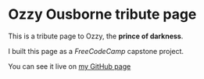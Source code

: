 # Ozzy Ousborne tribute page  

This is a tribute page to Ozzy, the **prince of darkness**.

I built this page as a *FreeCodeCamp* capstone project.

You can see it live on [my GitHub page](https://simonerossi83.github.io/ozzy-tribute-page/)
